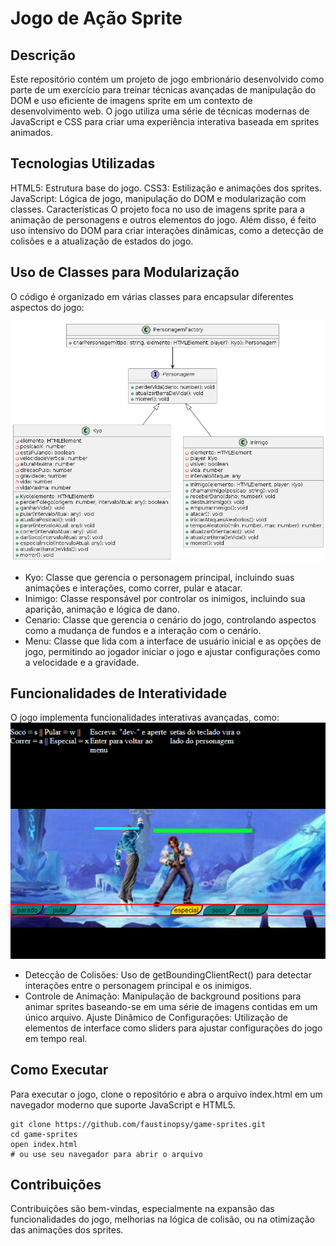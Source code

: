 # Jogo de Ação Sprite
## Descrição
Este repositório contém um projeto de jogo embrionário desenvolvido como parte de um exercício para treinar técnicas avançadas de manipulação do DOM e uso eficiente de imagens sprite em um contexto de desenvolvimento web. O jogo utiliza uma série de técnicas modernas de JavaScript e CSS para criar uma experiência interativa baseada em sprites animados.

## Tecnologias Utilizadas
HTML5: Estrutura base do jogo.
CSS3: Estilização e animações dos sprites.
JavaScript: Lógica de jogo, manipulação do DOM e modularização com classes.
Características
O projeto foca no uso de imagens sprite para a animação de personagens e outros elementos do jogo. Além disso, é feito uso intensivo do DOM para criar interações dinâmicas, como a detecção de colisões e a atualização de estados do jogo.

## Uso de Classes para Modularização
O código é organizado em várias classes para encapsular diferentes aspectos do jogo:

<img src='./img/factory.png'>


- Kyo: Classe que gerencia o personagem principal, incluindo suas animações e interações, como correr, pular e atacar.
- Inimigo: Classe responsável por controlar os inimigos, incluindo sua aparição, animação e lógica de dano.
- Cenario: Classe que gerencia o cenário do jogo, controlando aspectos como a mudança de fundos e a interação com o cenário.
- Menu: Classe que lida com a interface de usuário inicial e as opções de jogo, permitindo ao jogador iniciar o jogo e ajustar configurações como a velocidade e a gravidade.
## Funcionalidades de Interatividade
O jogo implementa funcionalidades interativas avançadas, como:
<img src='./img/game.PNG'>
- Detecção de Colisões: Uso de getBoundingClientRect() para detectar interações entre o personagem principal e os inimigos.
- Controle de Animação: Manipulação de background positions para animar sprites baseando-se em uma série de imagens contidas em um único arquivo.
Ajuste Dinâmico de Configurações: Utilização de elementos de interface como sliders para ajustar configurações do jogo em tempo real.
## Como Executar
Para executar o jogo, clone o repositório e abra o arquivo index.html em um navegador moderno que suporte JavaScript e HTML5.

```
git clone https://github.com/faustinopsy/game-sprites.git
cd game-sprites
open index.html 
# ou use seu navegador para abrir o arquivo
```
## Contribuições
Contribuições são bem-vindas, especialmente na expansão das funcionalidades do jogo, melhorias na lógica de colisão, ou na otimização das animações dos sprites.